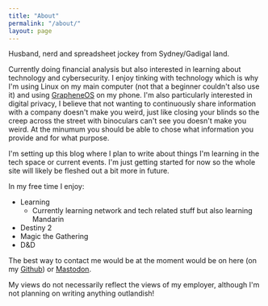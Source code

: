 ```yaml
---
title: "About"
permalink: "/about/"
layout: page
---
```


Husband, nerd and spreadsheet jockey from Sydney/Gadigal land.

Currently doing financial analysis but also interested in learning about technology and cybersecurity. I enjoy tinking with technology which is why I'm using Linux on my main computer (not that a beginner couldn't also use it) and using <a href="https://grapheneos.org/features">GrapheneOS</a> on my phone. I'm also particularly interested in digital privacy, I believe that not wanting to continuously share information with a company doesn't make you weird, just like closing your blinds so the creep across the street with binoculars can't see you doesn't make you weird. At the minumum you should be able to chose what information you provide and for what purpose.

I'm setting up this blog where I plan to write about things I'm learning in the tech space or current events. I'm just getting started for now so the whole site will likely be fleshed out a bit more in future.

In my free time I enjoy:
- Learning
  - Currently learning network and tech related stuff but also learning Mandarin
- Destiny 2
- Magic the Gathering
- D&D

The best way to contact me would be at the moment would be on here (on my <a href="https://github.com/declan-watson">Github</a>) or <a href="https://infosec.exchange/@declan">Mastodon</a>.

My views do not necessarily reflect the views of my employer, although I'm not planning on writing anything outlandish!
